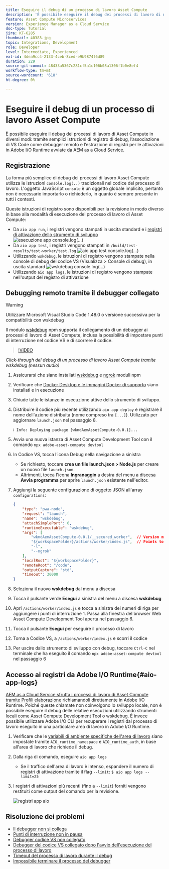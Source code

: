 ```yaml
---
title: Eseguire il debug di un processo di lavoro Asset Compute
description: 'È possibile eseguire il debug dei processi di lavoro di Asset Compute in diversi modi: tramite semplici istruzioni di registro di debug, l’associazione di VS Code come debugger remoto e l’estrazione di registri per le attivazioni in Adobe I/O Runtime avviate da AEM as a Cloud Service.'
feature: Asset Compute Microservices
version: Experience Manager as a Cloud Service
doc-type: Tutorial
jira: KT-6285
thumbnail: 40383.jpg
topic: Integrations, Development
role: Developer
level: Intermediate, Experienced
exl-id: 4dea9cc4-2133-4ceb-8ced-e9b9874f6d89
duration: 229
source-git-commit: 48433a5367c281cf5a1c106b08a1306f1b0e8ef4
workflow-type: tm+mt
source-wordcount: '618'
ht-degree: 0%

---
```


# Eseguire il debug di un processo di lavoro Asset Compute

È possibile eseguire il debug dei processi di lavoro di Asset Compute in diversi modi: tramite semplici istruzioni di registro di debug, l’associazione di VS Code come debugger remoto e l’estrazione di registri per le attivazioni in Adobe I/O Runtime avviate da AEM as a Cloud Service.

## Registrazione

La forma più semplice di debug dei processi di lavoro Asset Compute utilizza le istruzioni `console.log(..)` tradizionali nel codice del processo di lavoro. L&#39;oggetto JavaScript `console` è un oggetto globale implicito, pertanto non è necessario importarlo o richiederlo, in quanto è sempre presente in tutti i contesti.

Queste istruzioni di registro sono disponibili per la revisione in modo diverso in base alla modalità di esecuzione del processo di lavoro di Asset Compute:

+ Da `aio app run`, i registri vengono stampati in uscita standard e i [registri di attivazione dello strumento di sviluppo](../develop/development-tool.md)
  ![esecuzione app console.log(...)](./assets/debug/console-log__aio-app-run.png)
+ Da `aio app test`, i registri vengono stampati in `/build/test-results/test-worker/test.log`
  ![aio app test console.log(...)](./assets/debug/console-log__aio-app-test.png)
+ Utilizzando `wskdebug`, le istruzioni di registro vengono stampate nella console di debug del codice VS (Visualizza > Console di debug), in uscita standard
  ![wskdebug console.log(...)](./assets/debug/console-log__wskdebug.png)
+ Utilizzando `aio app logs`, le istruzioni di registro vengono stampate nell&#39;output del registro di attivazione

## Debugging remoto tramite il debugger collegato

>[!WARNING]
>
>Utilizzare Microsoft Visual Studio Code 1.48.0 o versione successiva per la compatibilità con wskdebug

Il modulo [wskdebug](https://www.npmjs.com/package/@openwhisk/wskdebug) npm supporta il collegamento di un debugger ai processi di lavoro di Asset Compute, inclusa la possibilità di impostare punti di interruzione nel codice VS e di scorrere il codice.

>[!VIDEO](https://video.tv.adobe.com/v/40383?quality=12&learn=on)

_Click-through del debug di un processo di lavoro Asset Compute tramite wskdebug (nessun audio)_

1. Assicurarsi che siano installati [wskdebug](../set-up/development-environment.md#wskdebug) e [ngrok](../set-up/development-environment.md#ngork) moduli npm
1. Verificare che [Docker Desktop e le immagini Docker di supporto](../set-up/development-environment.md#docker) siano installati e in esecuzione
1. Chiude tutte le istanze in esecuzione attive dello strumento di sviluppo.
1. Distribuire il codice più recente utilizzando `aio app deploy` e registrare il nome dell&#39;azione distribuita (nome compreso tra `[...]`). Utilizzato per aggiornare `launch.json` nel passaggio 8.

   ```
   ℹ Info: Deploying package [wkndAemAssetCompute-0.0.1]...
   ```


1. Avvia una nuova istanza di Asset Compute Development Tool con il comando `npx adobe-asset-compute devtool`
1. In Codice VS, tocca l’icona Debug nella navigazione a sinistra
   + Se richiesto, toccare __crea un file launch.json > Node.js__ per creare un nuovo file `launch.json`.
   + Altrimenti, tocca l&#39;icona __Ingranaggio__ a destra del menu a discesa __Avvia programma__ per aprire `launch.json` esistente nell&#39;editor.
1. Aggiungi la seguente configurazione di oggetto JSON all&#39;array `configurations`:

   ```json
   {
       "type": "pwa-node",
       "request": "launch",
       "name": "wskdebug",
       "attachSimplePort": 0,
       "runtimeExecutable": "wskdebug",
       "args": [
           "wkndAemAssetCompute-0.0.1/__secured_worker",  // Version must match your Asset Compute worker's version
           "${workspaceFolder}/actions/worker/index.js",  // Points to your worker
           "-l",
           "--ngrok"
       ],
       "localRoot": "${workspaceFolder}",
       "remoteRoot": "/code",
       "outputCapture": "std",
       "timeout": 30000
   }
   ```

1. Seleziona il nuovo __wskdebug__ dal menu a discesa
1. Tocca il pulsante verde __Esegui__ a sinistra del menu a discesa __wskdebug__
1. Apri `/actions/worker/index.js` e tocca a sinistra dei numeri di riga per aggiungere i punti di interruzione 1. Passa alla finestra del browser Web Asset Compute Development Tool aperta nel passaggio 6.
1. Tocca il pulsante __Esegui__ per eseguire il processo di lavoro
1. Torna a Codice VS, a `/actions/worker/index.js` e scorri il codice
1. Per uscire dallo strumento di sviluppo con debug, toccare `Ctrl-C` nel terminale che ha eseguito il comando `npx adobe-asset-compute devtool` nel passaggio 6

## Accesso ai registri da Adobe I/O Runtime{#aio-app-logs}

[AEM as a Cloud Service sfrutta i processi di lavoro di Asset Compute tramite Profili elaborazione](../deploy/processing-profiles.md) richiamandoli direttamente in Adobe I/O Runtime. Poiché queste chiamate non coinvolgono lo sviluppo locale, non è possibile eseguire il debug delle relative esecuzioni utilizzando strumenti locali come Asset Compute Development Tool o wskdebug. È invece possibile utilizzare Adobe I/O CLI per recuperare i registri dal processo di lavoro eseguito in una particolare area di lavoro in Adobe I/O Runtime.

1. Verificare che le [variabili di ambiente specifiche dell&#39;area di lavoro](../deploy/runtime.md) siano impostate tramite `AIO_runtime_namespace` e `AIO_runtime_auth`, in base all&#39;area di lavoro che richiede il debug.
1. Dalla riga di comando, eseguire `aio app logs`
   + Se il traffico dell&#39;area di lavoro è intenso, espandere il numero di registri di attivazione tramite il flag `--limit`:
     `$ aio app logs --limit=25`
1. I registri di attivazioni più recenti (fino a `--limit`) forniti vengono restituiti come output del comando per la revisione.

   ![registri app aio](./assets/debug/aio-app-logs.png)

## Risoluzione dei problemi

+ [Il debugger non si collega](../troubleshooting.md#debugger-does-not-attach)
+ [Punti di interruzione non in pausa](../troubleshooting.md#breakpoints-no-pausing)
+ [Debugger codice VS non collegato](../troubleshooting.md#vs-code-debugger-not-attached)
+ [Debugger del codice VS collegato dopo l&#39;avvio dell&#39;esecuzione del processo di lavoro](../troubleshooting.md#vs-code-debugger-attached-after-worker-execution-began)
+ [Timeout del processo di lavoro durante il debug](../troubleshooting.md#worker-times-out-while-debugging)
+ [Impossibile terminare il processo del debugger](../troubleshooting.md#cannot-terminate-debugger-process)
